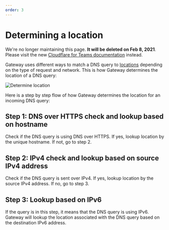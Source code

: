 ```yaml
---
order: 3
---
```


# Determining a location

<Aside type='warning' header='⚠️ THIS PAGE IS OUTDATED'>

We're no longer maintaining this page. **It will be deleted on Feb 8, 2021**. Please visit the new [Cloudflare for Teams documentation](https://secret.wiki/cloudflare-one/teams-docs-changes) instead.

</Aside>

Gateway uses different ways to match a DNS query to [locations](/locations) depending on the type of request and network. This is how Gateway determines the location of a DNS query:

![Determine location](../static/gateway-determine-location-dns.png)

Here is a step by step flow of how Gateway determines the location for an incoming DNS query:

## Step 1: DNS over HTTPS check and lookup based on hostname

Check if the DNS query is using DNS over HTTPS. If yes, lookup location by the unique hostname. If not, go to step 2.

## Step 2: IPv4 check and lookup based on source IPv4 address

Check if the DNS query is sent over IPv4. If yes, lookup location by the source IPv4 address. If no, go to step 3.

## Step 3: Lookup based on IPv6

If the query is in this step, it means that the DNS query is using IPv6. Gateway will lookup the location associated with the DNS query based on the destination IPv6 address.
